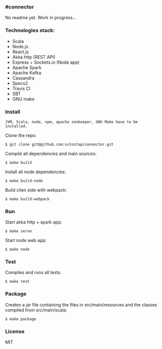 ### #connector

No readme yet.
Work in progress... 

### Technologies stack:

- Scala
- Node.js
- React.js
- Akka http (REST API)
- Express + Sockets.io (Node app)
- Apache Spark
- Apache Kafka
- Cassandra
- Specs2
- Travis CI
- SBT
- GNU make

### Install

```
JVM, Scala, node, npm, apache zookeeper, GNU Make have to be installed.
```

Clone the repo:
```
$ git clone git@github.com:vstostap/connector.git
```

Compile all dependencies and main sources:
```
$ make build
```

Install all node dependencies:
```
$ make build-node
```

Build clien side with webpack:
```
$ make build-webpack
```

### Run

Start akka http + spark app:
```
$ make serve
```

Start node web app:
```
$ make node
```

### Test
Compiles and runs all tests.

```
$ make test
```

### Package
Creates a jar file containing the files in src/main/resources and the classes compiled from src/main/scala:
```
$ make package
```

### License
MIT